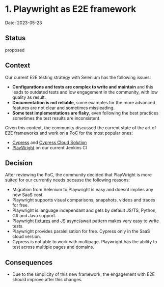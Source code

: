 # 1. Playwright as E2E framework

Date: 2023-05-23

## Status

proposed

## Context

Our current E2E testing strategy with Selenium has the following issues:
* **Configurations and tests are complex to write and maintain** and this leads to outdated tests and low engagement in the community, with low quality as result.
* **Documentation is not reliable**, some examples for the more advanced features are not clear and sometimes missleading.
* **Some test implementations are flaky**, even following the best practices sometimes the test results are inconsistent.

Given this context, the community discussed the current state of the art of E2E frameworks and work on a PoC for the most popular ones:
* [Cypress](https://www.cypress.io/app/) and [Cypress Cloud Solution](https://www.cypress.io/cloud/)
* [PlayWright](https://playwright.dev/) on our current Jenkins CI

## Decision

After reviewing the PoC, the community decided that PlayWright is more suited for our currently needs because the following reasons:
* Migration from Selenium to Playwright is easy and doesnt implies any new SaaS cost.
* Playwright supports visual comparisons, snapshots, videos and traces for free.
* Playwright is language independant and gets by default JS/TS, Python, C# and Java support. 
* Playwright [fixtures](https://playwright.dev/docs/test-fixtures) and JS async/await pattern makes very easy to write tests.
* Playwright provides paralelisation for free. Cypress only in the SaaS cloud version.
* Cypress is not able to work with multipage. Playwright has the ability to test across multiple pages and domains.

## Consequences

* Due to the simplicity of this new framework, the engagement with E2E should improve after this changes.
